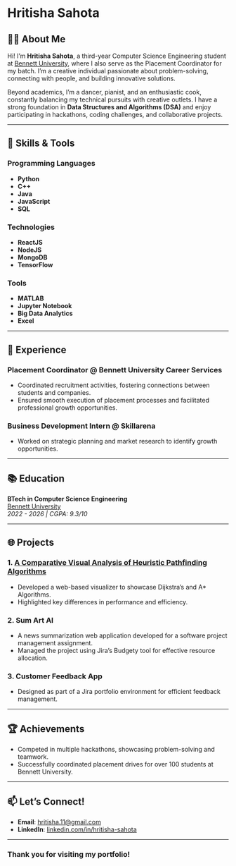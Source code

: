 # Hritisha Sahota 

## 👩‍💻 About Me
Hi! I’m **Hritisha Sahota**, a third-year Computer Science Engineering student at [Bennett University](https://bennett.edu.in/), where I also serve as the Placement Coordinator for my batch. I’m a creative individual passionate about problem-solving, connecting with people, and building innovative solutions.

Beyond academics, I’m a dancer, pianist, and an enthusiastic cook, constantly balancing my technical pursuits with creative outlets. I have a strong foundation in **Data Structures and Algorithms (DSA)** and enjoy participating in hackathons, coding challenges, and collaborative projects.

---

## 🌟 Skills & Tools

### Programming Languages
- **Python**
- **C++**
- **Java**
- **JavaScript**
- **SQL**

### Technologies
- **ReactJS**
- **NodeJS**
- **MongoDB**
- **TensorFlow**

### Tools
- **MATLAB**
- **Jupyter Notebook**
- **Big Data Analytics**
- **Excel**

---

## 🚀 Experience

### Placement Coordinator @ Bennett University Career Services  
- Coordinated recruitment activities, fostering connections between students and companies.  
- Ensured smooth execution of placement processes and facilitated professional growth opportunities.

### Business Development Intern @ Skillarena  
- Worked on strategic planning and market research to identify growth opportunities.

---

## 📚 Education
**BTech in Computer Science Engineering**  
[Bennett University](https://bennett.edu.in/)  
*2022 - 2026 | CGPA: 9.3/10*

---

## 🌐 Projects

### 1. [A Comparative Visual Analysis of Heuristic Pathfinding Algorithms](https://github.com/hritisha-pathfinding)
- Developed a web-based visualizer to showcase Dijkstra’s and A* Algorithms.
- Highlighted key differences in performance and efficiency.

### 2. Sum Art AI
- A news summarization web application developed for a software project management assignment.
- Managed the project using Jira’s Budgety tool for effective resource allocation.

### 3. Customer Feedback App
- Designed as part of a Jira portfolio environment for efficient feedback management.

---

## 🏆 Achievements
- Competed in multiple hackathons, showcasing problem-solving and teamwork.
- Successfully coordinated placement drives for over 100 students at Bennett University.

---

## 📫 Let’s Connect!
- **Email**: hritisha.11@gmail.com  
- **LinkedIn**: [linkedin.com/in/hritisha-sahota](https://linkedin.com/in/hritisha-sahota)  

---

### Thank you for visiting my portfolio!
